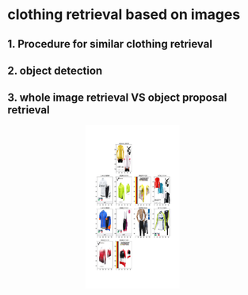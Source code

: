 # clothing retrieval based on images

## 1. Procedure for similar clothing retrieval

## 2. object detection

## 3. whole image retrieval VS object proposal retrieval

<div align="center">

<img src="/img/12663756.jpg" height="330" width="190">

</div>

